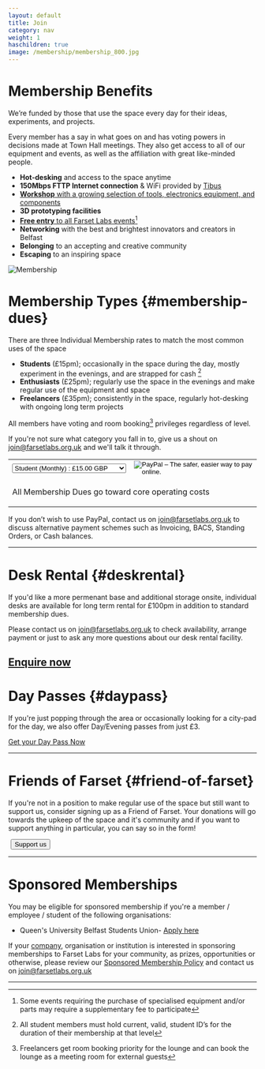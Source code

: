 ```yaml
---
layout: default
title: Join
category: nav
weight: 1
haschildren: true
image: /membership/membership_800.jpg
---
```

Membership Benefits
===================

We’re funded by those that use the space every day for their ideas, experiments, and projects. 

Every member has a say in what goes on and has voting powers in decisions made at Town Hall meetings. 
They also get access to all of our equipment and events, as well as the affiliation with great like-minded people.

-   **Hot-desking** and access to the space anytime
-   **150Mbps FTTP Internet connection** & WiFi provided by [Tibus](/about/corporates.html)
-   [**Workshop** with a growing selection of tools, electronics equipment, and components](/about/facility.html)
-   **3D prototyping facilities**
-   [**Free entry** to all Farset Labs events](/events/)[^1]
-   **Networking** with the best and brightest innovators and creators in Belfast
-   **Belonging** to an accepting and creative community
-   **Escaping** to an inspiring space

![Membership](/membership/membership_800.jpg)

Membership Types {#membership-dues}
================

There are three Individual Membership rates to match the most common uses of the space

-   **Students** (£15pm); occasionally in the space during the day, mostly experiment in the evenings, and are strapped for cash [^2]
-   **Enthusiasts** (£25pm); regularly use the space in the evenings and make regular use of the equipment and space
-   **Freelancers** (£35pm); consistently in the space, regularly hot-desking with ongoing long term projects

All members have voting and room booking[^3] privileges regardless of level.

If you're not sure what category you fall in to, give us a shout on <join@farsetlabs.org.uk> and we'll talk it through.

<form class="center small-8" action="https://www.paypal.com/cgi-bin/webscr" method="post" target="_top">
<input type="hidden" name="on0" value="">
<input type="hidden" name="cmd" value="_s-xclick">
<input type="hidden" name="hosted_button_id" value="XJ9H6BLXWWYXL">
<table>
<tr>
  <td>
    <select name="os0">
      <option value="Student (Monthly)">Student (Monthly) : £15.00 GBP</option>
      <option value="Enthusiast (Monthly)">Enthusiast (Monthly) : £25.00 GBP</option>
      <option value="Freelancer (Monthly)">Freelancer (Monthly) : £35.00 GBP</option>
      <option value="Angel (Monthly)">Angel (Monthly) : £75.00 GBP</option>
      <option value="Student (Annual)">Student (Annual) : £165.00 GBP</option>
      <option value="Enthusiast (Annual)">Enthusiast (Annual) : £275.00 GBP</option>
      <option value="Freelancer (Annual)">Freelancer (Annual) : £385.00 GBP</option>
    </select> 
  </td>
  <td>
    <input type="hidden" name="currency_code" value="GBP">
    <input type="image" src="https://www.paypalobjects.com/en_GB/i/btn/btn_subscribe_LG.gif" border="0" name="submit" alt="PayPal – The safer, easier way to pay online.">
    <img alt="" border="0" src="https://www.paypalobjects.com/en_GB/i/scr/pixel.gif" width="1" height="1">
  </td>
</tr>
<tr>
  <td colspan="2">
    <p>All Membership Dues go toward core operating costs</p>
  </td>
</tr>
</table>
</form>

If you don’t wish to use PayPal, contact us on <join@farsetlabs.org.uk> to discuss alternative payment schemes such as Invoicing, BACS, Standing Orders, or Cash balances.

-----------------------------------------------------------------------

Desk Rental {#deskrental}
=========================
If you'd like a more permenant base and additional storage onsite, individual desks are available for long term rental for £100pm in addition to standard membership dues. 

Please contact us on <join@farsetlabs.org.uk> to check availability, arrange payment or just to ask any more questions about our desk rental facility.

<a href="mailto:join@farsetlabs.org.uk" class="button expand round">Enquire now</a>
-----------------------------------------------------------------------

Day Passes {#daypass}
====================
If you're just popping through the area or occasionally looking for a city-pad for the day, we also offer Day/Evening passes from just £3.

<a href="/hotdesk/index.html" class="large button expand round">Get your Day Pass Now</a>

------------------------------------------------------------------------

Friends of Farset {#friend-of-farset}
=================

If you're not in a position to make regular use of the space but still want to support us, consider signing up as a Friend of Farset. 
Your donations will go towards the upkeep of the space and it's community and if you want to support anything in particular, you can say so in the form!

<form class="text-center" action="https://www.paypal.com/cgi-bin/webscr" method="post" target="_top">
  <input type="hidden" name="cmd" value="_s-xclick">
  <input type="hidden" name="hosted_button_id" value="6E5VFUY63DKLS">
  <input type="hidden" src="https://www.paypalobjects.com/en_GB/i/btn/btn_donate_SM.gif" border="0" name="submit" alt="PayPal – The safer, easier way to pay online.">
  <img alt="" border="0" src="https://www.paypalobjects.com/en_GB/i/scr/pixel.gif" width="1" height="1">
  <input type="submit" name="submit" class="large button round expand" value="Support us">
</form>

-------------------------------------------------------------------------

Sponsored Memberships
=====================

You may be eligible for sponsored membership if you're a member / employee / student of the following organisations:

* Queen's University Belfast Students Union- [Apply here](http://www.qubsu.org/EnterpriseSU/Opportunities/FarsetLabs/)

If your [company](/about/corporates), organisation or institution is interested in sponsoring memberships to Farset Labs for your community, as prizes, opportunities
or otherwise, please review our [Sponsored Membership Policy](/about/sponsored_membership_policy.html) and contact us on <join@farsetlabs.org.uk>

------------------------------------------------------------------------

[^1]: Some events requiring the purchase of specialised equipment and/or parts may require a supplementary fee to participate

[^2]: All student members must hold current, valid, student ID’s for the duration of their membership at that level

[^3]: Freelancers get room booking priority for the lounge and can book the lounge as a meeting room for external guests

